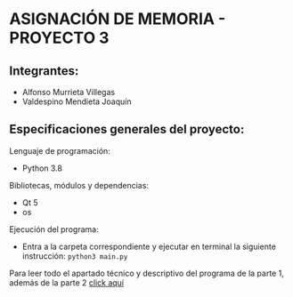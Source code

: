 # ASIGNACIÓN DE MEMORIA - PROYECTO 3 

## Integrantes:

- Alfonso Murrieta Villegas
- Valdespino Mendieta Joaquín

## Especificaciones generales del proyecto:

Lenguaje de programación: 
- Python 3.8


Bibliotecas, módulos y dependencias:
- Qt 5 
- os


Ejecución del programa:
- Entra a la carpeta correspondiente y ejecutar en terminal la siguiente instrucción:
``` python3 main.py ``` 


Para leer todo el apartado técnico y descriptivo del programa de la parte 1, además de la parte 2 [click aquí](proyecto3.pdf) 

